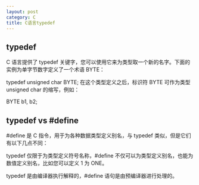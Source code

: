 ```yaml
---
layout: post
category: C
title: C语言typedef
---
```


## typedef
C 语言提供了 typedef 关键字，您可以使用它来为类型取一个新的名字。下面的实例为单字节数字定义了一个术语 BYTE：

typedef unsigned char BYTE;
在这个类型定义之后，标识符 BYTE 可作为类型 unsigned char 的缩写，例如：

BYTE  b1, b2;

## typedef vs #define

#define 是 C 指令，用于为各种数据类型定义别名，与 typedef 类似，但是它们有以下几点不同：

typedef 仅限于为类型定义符号名称，#define 不仅可以为类型定义别名，也能为数值定义别名，比如您可以定义 1 为 ONE。

typedef 是由编译器执行解释的，#define 语句是由预编译器进行处理的。